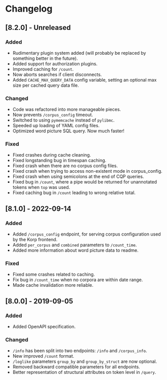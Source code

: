 # Changelog

## [8.2.0] - Unreleased

### Added

- Rudimentary plugin system added (will probably be replaced by something better in the future).
- Added support for authorization plugins.
- Improved caching for `/count`.
- Now aborts searches if client disconnects.
- Added `CACHE_MAX_QUERY_DATA` config variable, setting an optional max size per cached query data file.

### Changed

- Code was refactored into more manageable pieces.
- Now prevents `/corpus_config` timeout.
- Switched to using `pymemcache` instead of `pylibmc`.
- Speeded up loading of YAML config files.
- Optimized word picture SQL query. Now much faster!

### Fixed

- Fixed crashes during cache cleaning.
- Fixed longstanding bug in timespan caching.
- Fixed crash when there are no corpus config files.
- Fixed crash when trying to access non-existent mode in corpus_config.
- Fixed crash when using semicolons at the end of CQP queries.
- Fixed bug in `/count`, where a pipe would be returned for unannotated tokens when `top` was used.
- Fixed caching bug in `/count` leading to wrong relative total.

## [8.1.0] - 2022-09-14

### Added

- Added `/corpus_config` endpoint, for serving corpus configuration used by the Korp frontend.
- Added `per_corpus` and `combined` parameters to `/count_time`.
- Added more information about word picture data to readme.

### Fixed

- Fixed some crashes related to caching.
- Fix bug in `/count_time` when no corpora are within date range.
- Made cache invalidation more reliable.

## [8.0.0] - 2019-09-05

### Added

- Added OpenAPI specification.

### Changed

- `/info` has been split into two endpoints: `/info` and `/corpus_info`.
- New improved `/count` format.
- `/loglike` parameters `group_by` and `group_by_struct` are now optional.
- Removed backward compatible parameters for all endpoints.
- Better representation of structural attributes on token level in `/query`.

